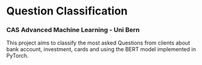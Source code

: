 # Question Classification
### CAS Advanced Machine Learning - Uni Bern

This project aims to classify the most asked Questions from clients about bank account, investment, cards and using the BERT model implemented in PyTorch. 

